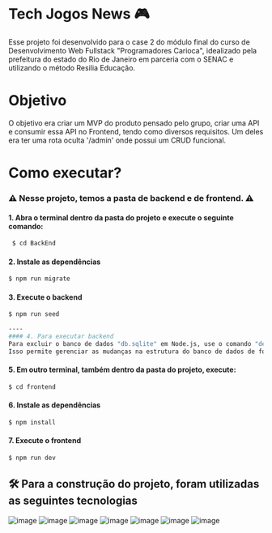 # Tech Jogos News 🎮
Esse projeto foi desenvolvido para o case 2 do módulo final do curso de Desenvolvimento Web Fullstack "Programadores Carioca", idealizado pela prefeitura do estado do Rio de Janeiro em parceria com o SENAC e utilizando o método Resilia Educação.


# Objetivo 
O objetivo era criar um MVP do produto pensado pelo grupo, criar uma API e consumir essa API no Frontend, tendo como diversos requisitos. Um deles era ter uma rota oculta '/admin' onde possui um CRUD funcional.


# Como executar?

### ⚠ Nesse projeto, temos a pasta de backend e de frontend. ⚠


#### 1. Abra o terminal dentro da pasta do projeto e execute o seguinte comando:
```sh
 $ cd BackEnd
```

#### 2. Instale as dependências
```sh
$ npm run migrate
```

#### 3. Execute o backend
```sh
$ npm run seed

----
#### 4. Para executar backend
Para excluir o banco de dados "db.sqlite" em Node.js, use o comando "del" e, em seguida, utilize o script de migração ("migrate") para realizar as alterações necessárias na estrutura do banco de dados. 
Isso permite gerenciar as mudanças na estrutura do banco de dados de forma mais eficiente e automática.

```

#### 5. Em outro terminal, também dentro da pasta do projeto, execute:
```sh
$ cd frontend
```

#### 6. Instale as dependências
```sh
$ npm install
```

#### 7. Execute o frontend
```sh
$ npm run dev
```

## 🛠 Para a construção do projeto, foram utilizadas as seguintes tecnologias
![image](https://img.shields.io/badge/MySQL-005C84?style=for-the-badge&logo=mysql&logoColor=white)
![image](https://img.shields.io/badge/Node.js-43853D?style=for-the-badge&logo=node.js&logoColor=white)
![image](https://img.shields.io/badge/CSS3-1572B6?style=for-the-badge&logo=css3&logoColor=white)
![image](https://img.shields.io/badge/Express.js-404D59?style=for-the-badge)
![image](https://img.shields.io/badge/React-20232A?style=for-the-badge&logo=react&logoColor=61DAFB)
![image](https://img.shields.io/badge/Bootstrap-563D7C?style=for-the-badge&logo=bootstrap&logoColor=white)
![image](https://img.shields.io/badge/sequelize-323330?style=for-the-badge&logo=sequelize&logoColor=blue)
